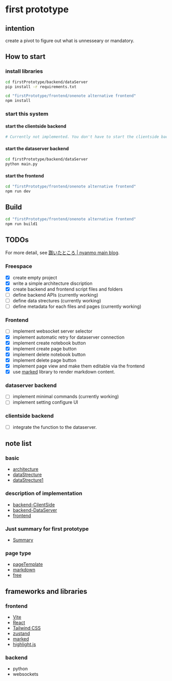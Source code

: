 # first prototype
## intention
 create a pivot to figure out what is unnesseary or mandatory.


## How to start
### install libraries
```bash
cd firstPrototype/backend/dataServer
pip install -r requirements.txt
```
```bash
cd "firstPrototype/frontend/onenote alternative frontend"
npm install
```
### start this system
#### start the clientside backend
```bash
# Currently not implemented. You don't have to start the clientside backend.
```
#### start the dataserver backend
```bash
cd firstPrototype/backend/dataServer
python main.py
```
#### start the frontend
```bash
cd "firstPrototype/frontend/onenote alternative frontend"
npm run dev
```

## Build
```bash
cd "firstPrototype/frontend/onenote alternative frontend"
npm run build1
```


## TODOs
For more detail, see [躓いたところ | nyanmo main blog](https://www.nyanmo.info/posts/idea/research/onenotealternativecreation/whereistumbled/).
### Freespace
- [x] create empty project
- [x] write a simple architecture discription
- [x] create backend and frontend script files and folders 
- [ ] define backend APIs (currently working)
- [ ] define data strectures (currently working)
- [ ] define metadata for each files and pages  (currently working)

### Frontend
- [ ] implement websocket server selector 
- [x] implement automatic retry for dataserver connection 
- [x] implement create notebook button
- [x] implement create page button
- [x] implement delete notebook button
- [x] implement delete page button
- [x] implement page view and make them editable via the frontend
- [x] use [marked](https://github.com/markedjs/marked) library to render markdown content.

### dataserver backend
- [ ] implement minimal commands  (currently working)
- [ ] implement setting configure UI 

### clientside backend
- [ ] integrate the function to the dataserver.


## note list
### basic
- [architecture](note/architecture.md)
- [dataStrecture](note/dataStrecture.md)
- [dataStrecture1](note/dataStrecture1.md)
### description of implementation
- [backend-CilentSide](note/backendClientSide.md)
- [backend-DataServer](note/backendDataServer/home.md)
- [frontend](note/frontend.md)
### Just summary for first prototype
- [Summary](note/Summary.md)
### page type
- [pageTemplate](./note/pages/pageTemplate.md)
- [markdown](./note/pages/markdown.md)
- [free](./note/pages/free.md)

## frameworks and libraries
### frontend
- [Vite](https://vite.dev/)
- [React](https://react.dev/)
- [Tailwind CSS](https://tailwindcss.com/)
- [zustand](https://zustand.docs.pmnd.rs/)
- [marked](https://github.com/markedjs/marked)
- [highlight.js](https://highlightjs.org/)

### backend
- python
- websockets